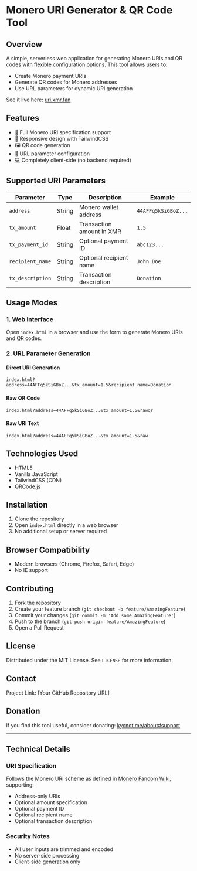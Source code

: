 # Monero URI Generator & QR Code Tool

## Overview

A simple, serverless web application for generating Monero URIs and QR codes with flexible configuration options. This tool allows users to:

- Create Monero payment URIs
- Generate QR codes for Monero addresses
- Use URL parameters for dynamic URI generation

See it live here: [uri.xmr.fan](https://uri.xmr.fan)

## Features

- 🔗 Full Monero URI specification support
- 📱 Responsive design with TailwindCSS
- 🖼️ QR code generation
- 🔧 URL parameter configuration
- 💻 Completely client-side (no backend required)

## Supported URI Parameters

| Parameter | Type | Description | Example |
|-----------|------|-------------|---------|
| `address` | String | Monero wallet address | `44AFFq5kSiGBoZ...` |
| `tx_amount` | Float | Transaction amount in XMR | `1.5` |
| `tx_payment_id` | String | Optional payment ID | `abc123...` |
| `recipient_name` | String | Optional recipient name | `John Doe` |
| `tx_description` | String | Transaction description | `Donation` |

## Usage Modes

### 1. Web Interface

Open `index.html` in a browser and use the form to generate Monero URIs and QR codes.

### 2. URL Parameter Generation

#### Direct URI Generation

```
index.html?address=44AFFq5kSiGBoZ...&tx_amount=1.5&recipient_name=Donation
```

#### Raw QR Code

```
index.html?address=44AFFq5kSiGBoZ...&tx_amount=1.5&rawqr
```

#### Raw URI Text

```
index.html?address=44AFFq5kSiGBoZ...&tx_amount=1.5&raw
```

## Technologies Used

- HTML5
- Vanilla JavaScript
- TailwindCSS (CDN)
- QRCode.js

## Installation

1. Clone the repository
2. Open `index.html` directly in a web browser
3. No additional setup or server required

## Browser Compatibility

- Modern browsers (Chrome, Firefox, Safari, Edge)
- No IE support

## Contributing

1. Fork the repository
2. Create your feature branch (`git checkout -b feature/AmazingFeature`)
3. Commit your changes (`git commit -m 'Add some AmazingFeature'`)
4. Push to the branch (`git push origin feature/AmazingFeature`)
5. Open a Pull Request

## License

Distributed under the MIT License. See `LICENSE` for more information.

## Contact

Project Link: [Your GitHub Repository URL]

## Donation

If you find this tool useful, consider donating: [kycnot.me/about#support](https://kycnot.me/about#support)

---

## Technical Details

### URI Specification

Follows the Monero URI scheme as defined in [Monero Fandom Wiki](https://monero.fandom.com/wiki/URI_formatting), supporting:

- Address-only URIs
- Optional amount specification
- Optional payment ID
- Optional recipient name
- Optional transaction description

### Security Notes

- All user inputs are trimmed and encoded
- No server-side processing
- Client-side generation only